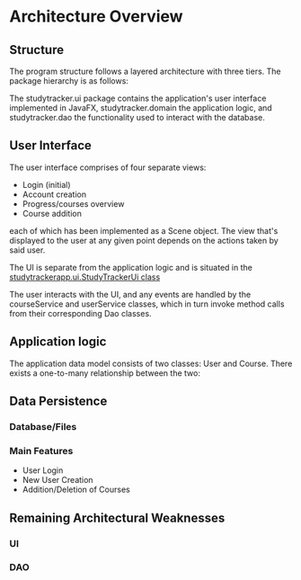 # Architecture Overview

## Structure

The program structure follows a layered architecture with three tiers. The package hierarchy is as follows:

The studytracker.ui package contains the application's user interface implemented in JavaFX, studytracker.domain the application logic, and studytracker.dao the functionality used to interact with the database.

## User Interface

The user interface comprises of four separate views:

- Login (initial)
- Account creation
- Progress/courses overview
- Course addition

each of which has been implemented as a Scene object. The view that's displayed to the user at any given point depends on the actions taken by said user.

The UI is separate from the application logic and is situated in the [studytrackerapp.ui.StudyTrackerUi class](https://github.com/Nurou/ot-harjoitustyo/blob/master/studyTracker/src/main/java/studytrackerapp/ui/StudyTrackerUi.java)

The user interacts with the UI, and any events are handled by the courseService and userService classes, which in turn invoke method calls from their corresponding Dao classes.

## Application logic

The application data model consists of two classes: User and Course. There exists a one-to-many relationship between the two:

[](documentation/images/package_structure.png)

## Data Persistence

### Database/Files

### Main Features

- User Login
- New User Creation
- Addition/Deletion of Courses

## Remaining Architectural Weaknesses

### UI

### DAO
